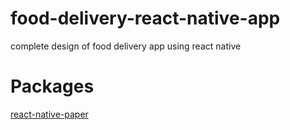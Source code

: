 # food-delivery-react-native-app
complete design of food delivery app using react native
# Packages
[react-native-paper](https://reactnativepaper.com/)
